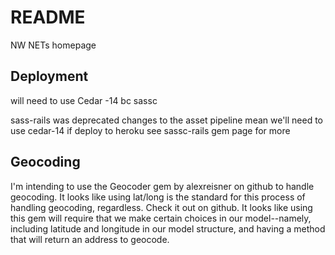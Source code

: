 # README

NW NETs homepage

## Deployment

will need to use Cedar -14 bc sassc

sass-rails was deprecated
changes to the asset pipeline mean we'll need to use cedar-14 if deploy to heroku
see sassc-rails gem page for more

## Geocoding

I'm intending to use the Geocoder gem by alexreisner on github to handle geocoding. It looks like using lat/long is the standard for this process of handling geocoding, regardless. Check it out on github. It looks like using this gem will require that we make certain choices in our model--namely, including latitude and longitude in our model structure, and having a method that will return an address to geocode.